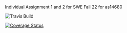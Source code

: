 Individual Assignment 1 and 2 for SWE Fall 22 for as14680

![Travis Build](https://img.shields.io/travis/as14680/pollingapp-swe/main)

[![Coverage Status](https://coveralls.io/repos/github/as14680/pollingapp-swe/badge.svg?branch=main)](https://coveralls.io/github/as14680/pollingapp-swe?branch=main)